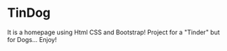 # TinDog
It is a homepage using Html CSS and Bootstrap! 
Project for a "Tinder" but for Dogs... Enjoy!
